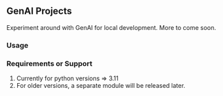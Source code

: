 ## GenAI Projects

Experiment around with GenAI for local development.
More to come soon.

### Usage


### Requirements or Support

1. Currently for python versions => 3.11
2. For older versions, a separate module will be released later.